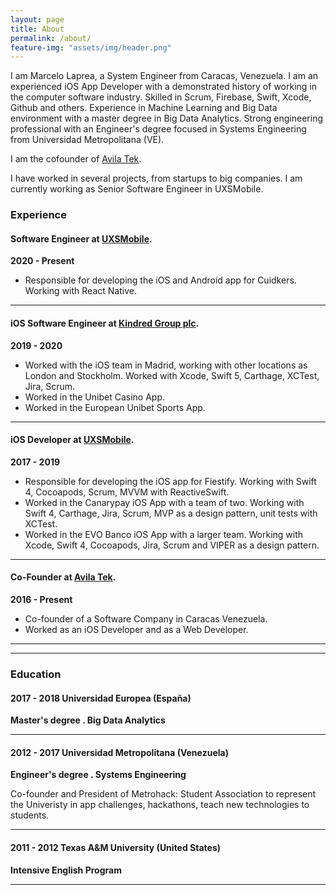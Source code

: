```yaml
---
layout: page
title: About
permalink: /about/
feature-img: "assets/img/header.png"
---
```


I am Marcelo Laprea, a System Engineer from Caracas, Venezuela. I am an experienced iOS App Developer with a demonstrated history of working in the computer software industry. Skilled in Scrum, Firebase, Swift, Xcode, Github and others. Experience in Machine Learning and Big Data environment with a master degree in Big Data Analytics. Strong engineering professional with an Engineer's degree focused in Systems Engineering from Universidad Metropolitana (VE).

I am the cofounder of <a href="https://avilatek.dev/" target="_blank">Avila Tek</a>.

I have worked in several projects, from startups to big companies. I am currently working as Senior Software Engineer in UXSMobile.

### Experience

#### Software Engineer at <a href="https://www.linkedin.com/company/uxsmobile/" target="_blank">UXSMobile</a>.

**2020 - Present**

- Responsible for developing the iOS and Android app for Cuidkers. Working with React Native.

---

#### iOS Software Engineer at <a href="https://www.kindredgroup.com" target="_blank">Kindred Group plc</a>.

**2019 - 2020**

- Worked with the iOS team in Madrid, working with other locations as London and Stockholm. Worked with Xcode, Swift 5, Carthage, XCTest, Jira, Scrum.
- Worked in the Unibet Casino App.
- Worked in the European Unibet Sports App.

---

#### iOS Developer at <a href="https://www.linkedin.com/company/uxsmobile/" target="_blank">UXSMobile</a>.

**2017 - 2019**

- Responsible for developing the iOS app for Fiestify. Working with Swift 4, Cocoapods, Scrum, MVVM with ReactiveSwift.
- Worked in the Canarypay iOS App with a team of two. Working with Swift 4, Carthage, Jira, Scrum, MVP as a design pattern, unit tests with XCTest.
- Worked in the EVO Banco iOS App with a larger team. Working with Xcode, Swift 4, Cocoapods, Jira, Scrum and VIPER as a design pattern.

---

#### Co-Founder at <a href="https://avilatek.dev" target="_blank">Avila Tek</a>.

**2016 - Present**

- Co-founder of a Software Company in Caracas Venezuela.
- Worked as an iOS Developer and as a Web Developer.

---

---

### Education

#### **2017 - 2018** Universidad Europea (España)

**Master's degree . Big Data Analytics**

---

#### **2012 - 2017** Universidad Metropolitana (Venezuela)

**Engineer's degree . Systems Engineering**

Co-founder and President of Metrohack: Student Association to represent the Univeristy in app challenges, hackathons, teach new technologies to students.

---

#### **2011 - 2012** Texas A&M University (United States)

**Intensive English Program**

---
